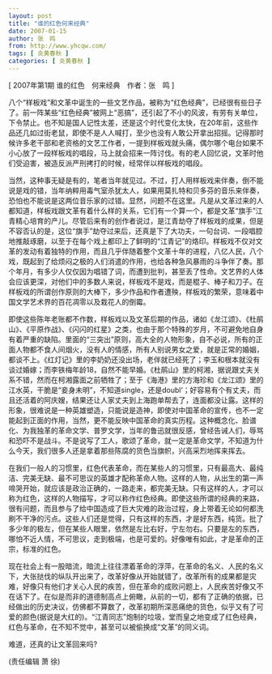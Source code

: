 ```yaml
---
layout: post
title: "谁的红色何来经典"
date: 2007-01-15
author: 张　鸣
from: http://www.yhcqw.com/
tags: [ 炎黄春秋 ]
categories: [ 炎黄春秋 ]
---
```



[ 2007年第1期 谁的红色　何来经典　作者：张　鸣 ]


八个“样板戏”和文革中诞生的一些文艺作品，被称为“红色经典”，已经很有些日子了。前一阵某些“红色经典”被网上“恶搞”，还引起了不小的风波，有劳有关单位，下令禁止。也不知是国人记性太差，还是这个时代变化太快，在20年前，这些作品还几如过街老鼠，即使不是人人喊打，至少也没有人敢公开拿出招摇。记得那时候许多老干部和老资格的文艺工作者，一提到样板戏就头痛，偶尔哪个电台如果不小心放了一段样板戏的唱段，马上就会招来一阵讨伐。有的老人回忆说，文革时他们受迫害，被造反派严刑拷打的时候，经常伴以样板戏的唱段。


当然，这种事无疑是有的，笔者当年就见过。不过，打人用样板戏来伴奏，倒不能说是戏的错，当年纳粹用毒气室杀犹太人，如果用莫扎特和贝多芬的音乐来伴奏，恐怕也不能说是这两位音乐家的过错。显然，问题不在这里。凡是从文革过来的人都知道，样板戏跟文革有着什么样的关系，它们有一个算一个，都是文革“旗手”江青精心培育的产儿。尽管后来有的创作者说过，是江青劫夺了样板戏的成果，但是不容否认的是，这位“旗手”劫夺过来后，还真是下了大功夫，一句台词、一段唱腔地推敲琢磨，以至于在每个戏上都印上了鲜明的“江青记”的烙印。样板戏不仅对文革的发动有着独特的作用，而且几乎伴随着整个文革十年的进程，八亿人民，八个戏，既起到了给烦闷之极的人们消遣的作用，也给各种急风暴雨的斗争伴了奏。那个年月，有多少人仅仅因为唱错了词，而遭到批判，甚至丢了性命。文艺界的人体会应该更深，对他们中的多数人来说，样板戏不是戏，而是棍子、棒子和刀子。在样板戏的所谓创作原则的大棒下，多少作品和作者遭殃，样板戏的繁荣，意味着中国文学艺术界的百花凋零以及栽花人的倒霉。


即使这些陈年老账都不作数，样板戏以及文革后期的作品，诸如《龙江颂》、《杜鹃山》、《平原作战》、《闪闪的红星》之类，也由于那个特殊的岁月，不可避免地自身有着严重的缺陷。里面的“三突出”原则，高大全的人物形象，自不必说，所有的正面人物都不食人间烟火，没有人的情感，所有人别说男女之爱，就是正常的婚姻，都谈不上。《红灯记》里的李奶奶还没出场，老伴就已经死了；李玉和根本就没有谈过婚嫁；而李铁梅年龄18，自然不能早婚。《杜鹃山》里的柯湘，据说跟丈夫关系不错，然而在柯湘露面之前牺牲了；至于《海港》里的方海珍和《龙江颂》里的江水英，干脆是“妾身未明”，不知道single，还是doubl‘；好容易有个有丈夫，而且还活着的阿庆嫂，结果还让人家丈夫到上海跑单帮去了，连面都没让露。这样的形象，很难说是一种英雄塑造，只能说是造神，即使对中国革命的宣传，也不一定能起到正面的作用，当然，更不能反映中国革命的真实历程。这种概念化、脸谱化、为我独革的革命文学、普罗文学，当年的鲁迅就很反感，曾经告诫人们，辱骂和恐吓不是战斗。不是说写了工人，歌颂了革命，就一定是革命文学，不知道为什么今天，我们很多人还是拿着那些陈腐的货色当旗帜，兴高采烈地挥来挥去。


在我们一般人的习惯里，红色代表革命，而在某些人的习惯里，只有最高大、最纯洁、完美无缺、最不可思议的英雄才配称革命人物。这样的人物，从出生的第一声啼哭开始，就应该是政治正确的，一路走来，都完美无缺。只有这样的人，才可以称为红色，这样的人物描写，才可以称作红色经典。即使这些所谓的经典的来路，很有问题，而且参与了给中国造成了巨大灾难的政治过程，身上带着无论如何都洗刷不干净的污点。这些人们还是觉得，只有这样的东西，才是好东西，纯货。批了多少年的极左，但在某些人眼里，依然是左比右好，宁左勿右。只要是左的东西，哪怕不近人情，不可思议，走到极端，也是可爱的。好像唯有如此，才是革命的正宗，标准的红色。


现在社会上有一股暗流，暗流上往往漂着革命的浮萍，在革命的名义、人民的名义下，大张挞伐的纵队开出来了，改革好像从开始就错了，改革所有的成果都是灾难，好像只有他们才关心人民的疾苦，但在革命的成败问题上，人民疾苦好像又不在话下了。在似是而非的道德制高点上俯瞰，从前的一切，都有了正确的依据，已经做出的历史决议，仿佛都不算数了，改革初期所深恶痛绝的货色，似乎又有了可爱的颜色(据说是大红的)。“江青同志”炮制的垃圾，堂而皇之地变成了红色经典，红色与革命，在不知不觉中，甚至可以被偷换成“文革”的同义词。

难道，还真的让文革回来吗?

(责任编辑 萧 徐)


